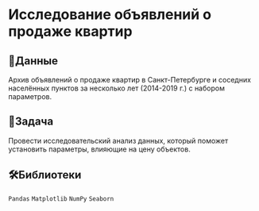 # Исследование объявлений о продаже квартир
## 📁Данные 
Архив объявлений о продаже квартир в Санкт-Петербурге и соседних населённых пунктов за несколько лет (2014-2019 г.) с набором параметров.

## 📝Задача
Провести исследовательский анализ данных, который поможет установить параметры, влияющие на цену объектов.

## 🛠️Библиотеки
`Pandas` `Matplotlib` `NumPy` `Seaborn`


